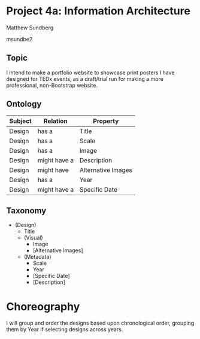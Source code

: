 # Project 4a: Information Architecture

Matthew Sundberg

msundbe2

## Topic
I intend to make a portfolio website to showcase print posters I have designed for TEDx events, as a draft/trial run for making a more professional, non-Bootstrap website.

## Ontology

| Subject | Relation     | Property           |
|---------|--------------|--------------------|
| Design  | has a        | Title              |
| Design  | has a        | Scale              |
| Design  | has a        | Image              |
| Design  | might have a | Description        |
| Design  | might have   | Alternative Images |
| Design  | has a        | Year               |
| Design  | might have a | Specific Date      |

## Taxonomy
- (Design)
  - Title
  - (Visual)
    - Image
    - [Alternative Images]
  - (Metadata)
    - Scale
    - Year
    - [Specific Date]
    - [Description]
    
# Choreography
I will group and order the designs based upon chronological order, grouping them by Year if selecting designs across years.
